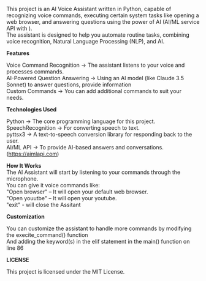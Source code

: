 This project is an AI Voice Assistant written in Python, capable of recognizing voice commands, executing certain system tasks like opening a web browser, and answering questions using the power of AI (AI/ML service API with ).  
The assistant is designed to help you automate routine tasks, combining voice recognition, Natural Language Processing (NLP), and AI.  

**Features**  

Voice Command Recognition -> The assistant listens to your voice and processes commands.  
AI-Powered Question Answering -> Using an AI model (like Claude 3.5 Sonnet) to answer questions, provide information  
Custom Commands -> You can add additional commands to suit your needs.  

**Technologies Used**  

Python -> The core programming language for this project.  
SpeechRecognition -> For converting speech to text.  
pyttsx3 -> A text-to-speech conversion library for responding back to the user.  
AI/ML API -> To provide AI-based answers and conversations. (https://aimlapi.com)  

**How It Works**  
The AI Assistant will start by listening to your commands through the microphone.  
You can give it voice commands like:  
  "Open browser" – It will open your default web browser.  
  "Open youutbe" – It will open your youtube.  
  "exit" - will close the Assitant  

**Customization**  

You can customize the assistant to handle more commands by modifying the execite_command() function  
And adding the keyword(s) in the elif statement in the main() function on line 86

**LICENSE**  

This project is licensed under the MIT License.  


  
